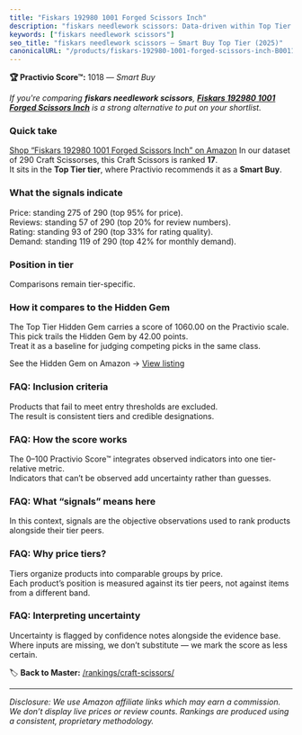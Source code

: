```yaml
---
title: "Fiskars 192980 1001 Forged Scissors Inch"
description: "fiskars needlework scissors: Data-driven within Top Tier ranking using the Practivio Score™. Positioned by quality, value, demand, findability, momentum."
keywords: ["fiskars needlework scissors"]
seo_title: "fiskars needlework scissors — Smart Buy Top Tier (2025)"
canonicalURL: "/products/fiskars-192980-1001-forged-scissors-inch-B00114LTMC/"
---
```


**🏆 Practivio Score™:** 1018 — _Smart Buy_


*If you're comparing **fiskars needlework scissors**, **[Fiskars 192980 1001 Forged Scissors Inch](https://www.amazon.com/dp/B00114LTMC?tag=practivio-20)** is a strong alternative to put on your shortlist.*
### Quick take
[Shop “Fiskars 192980 1001 Forged Scissors Inch” on Amazon](https://www.amazon.com/dp/B00114LTMC?tag=practivio-20)
In our dataset of 290 Craft Scissorses, this Craft Scissors is ranked **17**.  
It sits in the **Top Tier tier**, where Practivio recommends it as a **Smart Buy**.

### What the signals indicate
Price: standing 275 of 290 (top 95% for price).  
Reviews: standing 57 of 290 (top 20% for review numbers).  
Rating: standing 93 of 290 (top 33% for rating quality).  
Demand: standing 119 of 290 (top 42% for monthly demand).

### Position in tier
Comparisons remain tier-specific.

### How it compares to the Hidden Gem
The Top Tier Hidden Gem carries a score of 1060.00 on the Practivio scale.  
This pick trails the Hidden Gem by 42.00 points.  
Treat it as a baseline for judging competing picks in the same class.  

See the Hidden Gem on Amazon → [View listing](https://www.amazon.com/dp/B01BRGU8R0?tag=practivio-20)

### FAQ: Inclusion criteria
Products that fail to meet entry thresholds are excluded.  
The result is consistent tiers and credible designations.

### FAQ: How the score works
The 0–100 Practivio Score™ integrates observed indicators into one tier-relative metric.  
Indicators that can’t be observed add uncertainty rather than guesses.

### FAQ: What “signals” means here
In this context, signals are the objective observations used to rank products alongside their tier peers.

### FAQ: Why price tiers?
Tiers organize products into comparable groups by price.  
Each product’s position is measured against its tier peers, not against items from a different band.

### FAQ: Interpreting uncertainty
Uncertainty is flagged by confidence notes alongside the evidence base.  
Where inputs are missing, we don’t substitute — we mark the score as less certain.


🏷️ **Back to Master:** [/rankings/craft-scissors/](/rankings/craft-scissors/)

---
_Disclosure: We use Amazon affiliate links which may earn a commission. We don’t display live prices or review counts. Rankings are produced using a consistent, proprietary methodology._

